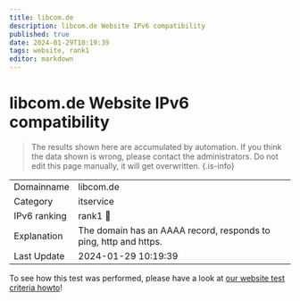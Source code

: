 ```yaml
---
title: libcom.de
description: libcom.de Website IPv6 compatibility
published: true
date: 2024-01-29T10:19:39
tags: website, rank1
editor: markdown
---
```


# libcom.de Website IPv6 compatibility

> The results shown here are accumulated by automation. If you think the data shown is wrong, please contact the administrators. 
> Do not edit this page manually, it will get overwritten.
{.is-info}


|   |   |
| - | - |
| Domainname | libcom.de
| Category | itservice |
| IPv6 ranking | rank1 :1st_place_medal: |
| Explanation | The domain has an AAAA record, responds to ping, http and https. |
| Last Update | 2024-01-29 10:19:39 |

To see how this test was performed, please have a look at [our website test criteria howto](/howto/testcriteria/website)!

